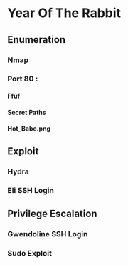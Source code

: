 # Year Of The Rabbit

## Enumeration

### Nmap

### Port 80 : 

#### Ffuf

#### Secret Paths

#### Hot_Babe.png

## Exploit

### Hydra

### Eli SSH Login

## Privilege Escalation 

### Gwendoline SSH Login

### Sudo Exploit